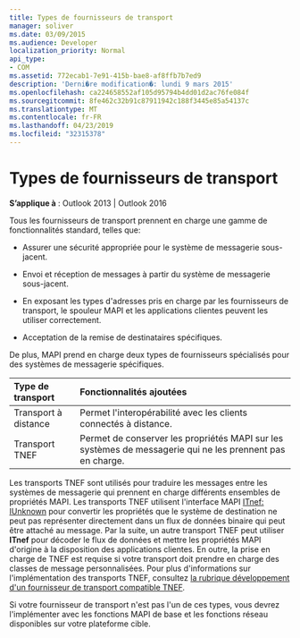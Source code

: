 ```yaml
---
title: Types de fournisseurs de transport
manager: soliver
ms.date: 03/09/2015
ms.audience: Developer
localization_priority: Normal
api_type:
- COM
ms.assetid: 772ecab1-7e91-415b-bae8-af8ffb7b7ed9
description: 'Derni�re modification�: lundi 9 mars 2015'
ms.openlocfilehash: ca224658552af105d95794b4dd01d2ac76fe084f
ms.sourcegitcommit: 8fe462c32b91c87911942c188f3445e85a54137c
ms.translationtype: MT
ms.contentlocale: fr-FR
ms.lasthandoff: 04/23/2019
ms.locfileid: "32315378"
---
```

# <a name="types-of-transport-providers"></a>Types de fournisseurs de transport

  
  
**S’applique à** : Outlook 2013 | Outlook 2016 
  
Tous les fournisseurs de transport prennent en charge une gamme de fonctionnalités standard, telles que:
  
- Assurer une sécurité appropriée pour le système de messagerie sous-jacent.
    
- Envoi et réception de messages à partir du système de messagerie sous-jacent.
    
- En exposant les types d'adresses pris en charge par les fournisseurs de transport, le spouleur MAPI et les applications clientes peuvent les utiliser correctement.
    
- Acceptation de la remise de destinataires spécifiques.
    
De plus, MAPI prend en charge deux types de fournisseurs spécialisés pour des systèmes de messagerie spécifiques.
  
|**Type de transport**|**Fonctionnalités ajoutées**|
|:-----|:-----|
|Transport à distance  <br/> |Permet l'interopérabilité avec les clients connectés à distance.  <br/> |
|Transport TNEF  <br/> |Permet de conserver les propriétés MAPI sur les systèmes de messagerie qui ne les prennent pas en charge.  <br/> |
   
Les transports TNEF sont utilisés pour traduire les messages entre les systèmes de messagerie qui prennent en charge différents ensembles de propriétés MAPI. Les transports TNEF utilisent l'interface MAPI [ITnef: IUnknown](itnefiunknown.md) pour convertir les propriétés que le système de destination ne peut pas représenter directement dans un flux de données binaire qui peut être attaché au message. Par la suite, un autre transport TNEF peut utiliser **ITnef** pour décoder le flux de données et mettre les propriétés MAPI d'origine à la disposition des applications clientes. En outre, la prise en charge de TNEF est requise si votre transport doit prendre en charge des classes de message personnalisées. Pour plus d'informations sur l'implémentation des transports TNEF, consultez [la rubrique développement d'un fournisseur de transport compatible TNEF](developing-a-tnef-enabled-transport-provider.md).
  
Si votre fournisseur de transport n'est pas l'un de ces types, vous devrez l'implémenter avec les fonctions MAPI de base et les fonctions réseau disponibles sur votre plateforme cible.
  

